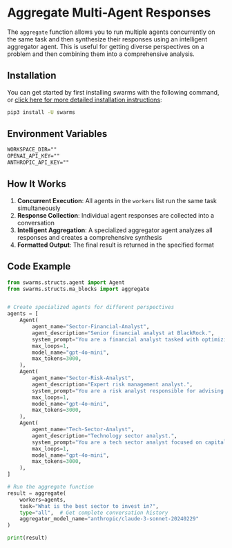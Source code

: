 # Aggregate Multi-Agent Responses

The `aggregate` function allows you to run multiple agents concurrently on the same task and then synthesize their responses using an intelligent aggregator agent. This is useful for getting diverse perspectives on a problem and then combining them into a comprehensive analysis.

## Installation

You can get started by first installing swarms with the following command, or [click here for more detailed installation instructions](https://docs.swarms.world/en/latest/swarms/install/install/):

```bash
pip3 install -U swarms
``` 

## Environment Variables

```txt
WORKSPACE_DIR=""
OPENAI_API_KEY=""
ANTHROPIC_API_KEY=""
```

## How It Works

1. **Concurrent Execution**: All agents in the `workers` list run the same task simultaneously
2. **Response Collection**: Individual agent responses are collected into a conversation
3. **Intelligent Aggregation**: A specialized aggregator agent analyzes all responses and creates a comprehensive synthesis
4. **Formatted Output**: The final result is returned in the specified format

## Code Example

```python
from swarms.structs.agent import Agent
from swarms.structs.ma_blocks import aggregate


# Create specialized agents for different perspectives
agents = [
    Agent(
        agent_name="Sector-Financial-Analyst",
        agent_description="Senior financial analyst at BlackRock.",
        system_prompt="You are a financial analyst tasked with optimizing asset allocations for a $50B portfolio. Provide clear, quantitative recommendations for each sector.",
        max_loops=1,
        model_name="gpt-4o-mini",
        max_tokens=3000,
    ),
    Agent(
        agent_name="Sector-Risk-Analyst",
        agent_description="Expert risk management analyst.",
        system_prompt="You are a risk analyst responsible for advising on risk allocation within a $50B portfolio. Provide detailed insights on risk exposures for each sector.",
        max_loops=1,
        model_name="gpt-4o-mini",
        max_tokens=3000,
    ),
    Agent(
        agent_name="Tech-Sector-Analyst",
        agent_description="Technology sector analyst.",
        system_prompt="You are a tech sector analyst focused on capital and risk allocations. Provide data-backed insights for the tech sector.",
        max_loops=1,
        model_name="gpt-4o-mini",
        max_tokens=3000,
    ),
]

# Run the aggregate function
result = aggregate(
    workers=agents,
    task="What is the best sector to invest in?",
    type="all",  # Get complete conversation history
    aggregator_model_name="anthropic/claude-3-sonnet-20240229"
)

print(result)
```
